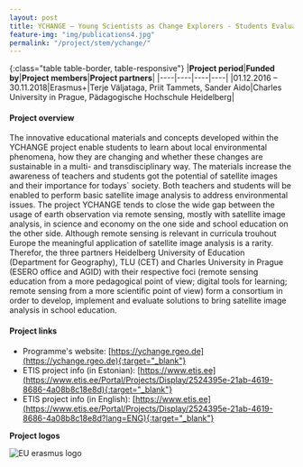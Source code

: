 ```yaml
---
layout: post
title: YCHANGE – Young Scientists as Change Explorers - Students Evaluating Environmental Change in Europe with Digital Space Technologies
feature-img: "img/publications4.jpg"
permalink: "/project/stem/ychange/"
---
```


{:class="table table-border, table-responsive"}
|**Project period**|**Funded by**|**Project members**|**Project partners**|
|----|----|----|----|
|01.12.2016 – 30.11.2018|Erasmus+|Terje Väljataga, Priit Tammets, Sander Aido|Charles University in Prague, Pädagogische Hochschule Heidelberg|

#### Project overview
The innovative educational materials and concepts developed within the YCHANGE project enable students to learn about local environmental phenomena, how they are changing and whether these changes are sustainable in a multi- and transdisciplinary way. The materials increase the awareness of teachers and students got the potential of satellite images and their importance for todays´ society. Both teachers and students will be enabled to perform basic satellite image analysis to address environmental issues. The project YCHANGE tends to close the wide gap between the usage of earth observation via remote sensing, mostly with satellite image analysis, in science and economy on the one side and school education on the other side. Although remote sensing is relevant in curricula trouhout Europe the meaningful application of satellite image analysis is a rarity. Therefor, the three partners Heidelberg University of Education (Department for Geography), TLU (CET) and Charles University in Prague (ESERO office and AGID) with their respective foci (remote sensing education from a more pedagogical point of view; digital tools for learning; remote sensing from a more scientific point of view) form a consortium in order to develop, implement and evaluate solutions to bring satellite image analysis in school education.

#### Project links

- Programme's website: [https://ychange.rgeo.de](https://ychange.rgeo.de){:target="_blank"}
- ETIS project info (in Estonian): [https://www.etis.ee](https://www.etis.ee/Portal/Projects/Display/2524395e-21ab-4619-8686-4a08b8c18e8d){:target="_blank"} 
- ETIS project info (in English): [https://www.etis.ee](https://www.etis.ee/Portal/Projects/Display/2524395e-21ab-4619-8686-4a08b8c18e8d?lang=ENG){:target="_blank"} 

**Project logos**
<div> 
    <img class="img-fluid-innews" src="{{ '/img/financier_logos/erasmus-plus.png' | prepend: site.baseurl }}" alt="EU erasmus logo">
</div>
